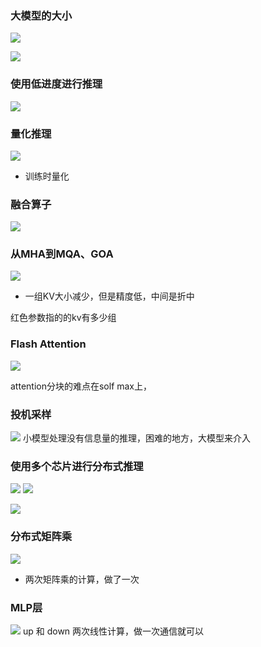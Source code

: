 ### 大模型的大小
![](asserts/Pasted%20image%2020250814111742.png)

![](asserts/Pasted%20image%2020250815134524.png)
### 使用低进度进行推理
![](asserts/Pasted%20image%2020250815150225.png)
### 量化推理
![](asserts/Pasted%20image%2020250815150345.png)

- 训练时量化
### 融合算子
![](asserts/Pasted%20image%2020250815152227.png)

### 从MHA到MQA、GOA
![](asserts/Pasted%20image%2020250815152457.png)

- 一组KV大小减少，但是精度低，中间是折中

红色参数指的的kv有多少组

### Flash Attention
![](asserts/Pasted%20image%2020250815152934.png)

attention分块的难点在solf max上，

### 投机采样
![](asserts/Pasted%20image%2020250815154028.png)
小模型处理没有信息量的推理，困难的地方，大模型来介入

### 使用多个芯片进行分布式推理
![](asserts/Pasted%20image%2020250815154637.png)
![](asserts/Pasted%20image%2020250815154734.png)

![](asserts/Pasted%20image%2020250815154831.png)

### 分布式矩阵乘
![](asserts/Pasted%20image%2020250815154934.png)
- 两次矩阵乘的计算，做了一次


### MLP层
![](asserts/Pasted%20image%2020250815155709.png)
up 和 down 两次线性计算，做一次通信就可以

